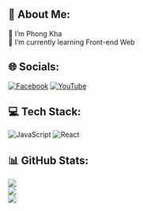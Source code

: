 ## 💫 About Me:

🤝 I’m Phong Kha<br>🌱 I’m currently learning Front-end Web

## 🌐 Socials:

[![Facebook](https://img.shields.io/badge/Facebook-%231877F2.svg?logo=Facebook&logoColor=white)](https://facebook.com/khaphong.nguyen.229) [![YouTube](https://img.shields.io/badge/YouTube-%23FF0000.svg?logo=YouTube&logoColor=white)](https://youtube.com/@khaphongnguyen)

## 💻 Tech Stack:

![JavaScript](https://img.shields.io/badge/javascript-%23323330.svg?style=for-the-badge&logo=javascript&logoColor=%23F7DF1E) ![React](https://img.shields.io/badge/react-%2320232a.svg?style=for-the-badge&logo=react&logoColor=%2361DAFB)

## 📊 GitHub Stats:

![](https://github-readme-stats.vercel.app/api?username=khaphong229&theme=transparent&hide_border=true&include_all_commits=false&count_private=false)<br/>
![](https://github-readme-streak-stats.herokuapp.com/?user=khaphong229&theme=transparent&hide_border=true)<br/>
![](https://github-readme-stats.vercel.app/api/top-langs/?username=khaphong229&theme=transparent&hide_border=true&include_all_commits=false&count_private=false&layout=compact)

<!-- Proudly created with GPRM ( https://gprm.itsvg.in ) -->
